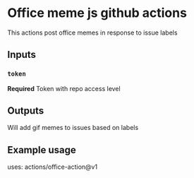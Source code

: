 # Office meme js github actions

This actions post office memes in response to issue labels

## Inputs

### `token`

**Required** Token with repo access level

## Outputs

Will add gif memes to issues based on labels

## Example usage

uses: actions/office-action@v1